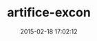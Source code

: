 ---
layout: post
title:  "artifice-excon"
repo:   "brandur/artifice-excon"
date:   2015-02-18 17:02:12
gemurl: https://github.com/brandur/artifice-excon
---